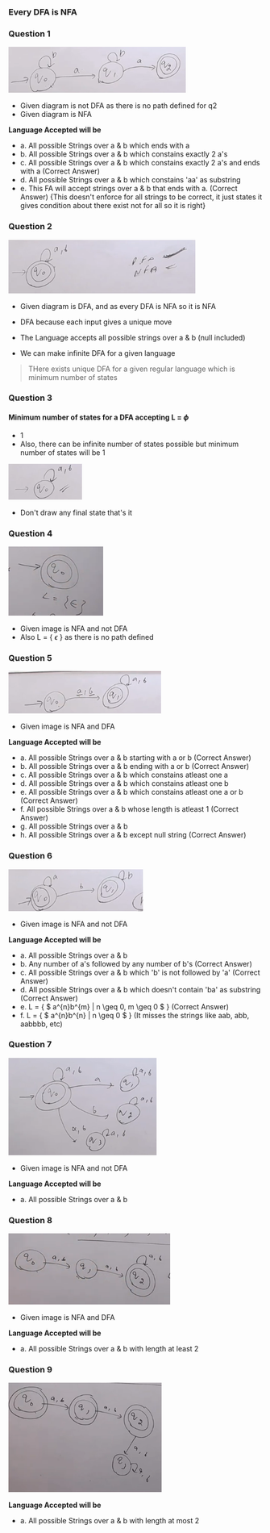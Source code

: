 ### Every DFA is NFA

### Question 1

![Diagram](image-8.png)

- Given diagram is not DFA as there is no path defined for q2
- Given diagram is NFA

**Language Accepted will be**
- a. All possible Strings over a & b which ends with a
- b. All possible Strings over a & b which constains exactly 2 a's
- c. All possible Strings over a & b which constains exactly 2 a's and ends with a (Correct Answer)
- d. All possible Strings over a & b which constains 'aa' as substring
- e. This FA will accept strings over a & b that ends with a. (Correct Answer) {This doesn't enforce for all strings to be correct, it just states it gives condition about there exist not for all so it is right}

### Question 2

![Diagram](image-9.png)

- Given diagram is DFA, and as every DFA is NFA so it is NFA
- DFA because each input gives a unique move
- The Language accepts all possible strings over a & b (null included)

- We can make infinite DFA for a given language
> THere exists unique DFA for a given regular language which is minimum number of states

### Question 3
#### Minimum number of states for a DFA accepting L = $\phi$

- 1
- Also, there can be infinite number of states possible but minimum number of states will be 1

![Alt text](image-10.png)

- Don't draw any final state that's it

### Question 4
![Alt text](image-11.png)

- Given image is NFA and not DFA
- Also L = { $\epsilon$ } as there is no path defined

### Question 5
![Alt text](image-12.png)

- Given image is NFA and DFA

**Language Accepted will be**
- a. All possible Strings over a & b starting with a or b (Correct Answer)
- b. All possible Strings over a & b ending with a or b (Correct Answer)
- c. All possible Strings over a & b which constains atleast one a
- d. All possible Strings over a & b which constains atleast one b
- e. All possible Strings over a & b which constains atleast one a or b (Correct Answer)
- f. All possible Strings over a & b whose length is atleast 1 (Correct Answer)
- g. All possible Strings over a & b
- h. All possible Strings over a & b except null string (Correct Answer)

### Question 6
![Alt text](image-13.png)

- Given image is NFA and not DFA

**Language Accepted will be**
- a. All possible Strings over a & b
- b. Any number of a's followed by any number of b's (Correct Answer)
- c. All possible Strings over a & b which 'b' is not followed by 'a' (Correct Answer)
- d. All possible Strings over a & b which doesn't contain 'ba' as substring (Correct Answer)
- e. L = { $ a^{n}b^{m}  | n \geq 0, m \geq 0 $ } (Correct Answer)
- f. L = { $ a^{n}b^{n}  | n \geq 0 $ } (It misses the strings like aab, abb, aabbbb, etc)

### Question 7
![Alt text](image-14.png)

- Given image is NFA and not DFA

**Language Accepted will be**
- a. All possible Strings over a & b

### Question 8
![Alt text](image-15.png)

- Given image is NFA and DFA

**Language Accepted will be**
- a. All possible Strings over a & b with length at least 2

### Question 9
![Alt text](image-16.png)

**Language Accepted will be**
- a. All possible Strings over a & b with length at most 2